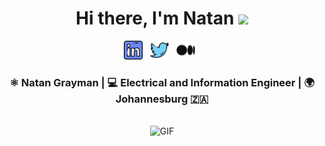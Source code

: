 <div align="center">
   <h1>Hi there, I'm Natan <img src="https://media.giphy.com/media/hvRJCLFzcasrR4ia7z/giphy.gif" width="25px"> </h1>
</div>

<p align='center'>
   <a href="https://www.linkedin.com/in/natan-grayman-380142269/"><img height="30" src="linkedin.png"></a>&nbsp;&nbsp;
   <a href="https://x.com/NatanGrayman"><img height="30" src="twitter.png"></a>&nbsp;&nbsp;
    <a href="https://medium.com/@natangrayman1"><img height="30" src="medium1.png"></a>&nbsp;&nbsp;
</p>

<div align="center">
   <h3>
      ⚛️ Natan Grayman | 💻 Electrical and Information Engineer | 🌍 Johannesburg 🇿🇦
   </h3>
</div>

<br />
<div align="center">
   <img height="270px" width="450px" alt="GIF" src="https://media.giphy.com/media/3oriOfobQE3iSYFbBC/giphy.gif" />
</div>


